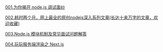 [001.为你揭开 node.js 调试面纱](https://mp.weixin.qq.com/s/_x9lpY6TW4Z03RjBkRlZ1g)  

[002.耗时两个月，网上最全的原创nodejs深入系列文章(长达十来万字的文章，欢迎收藏)](https://www.jianshu.com/p/d7b3fd0fff74)  

[003.Node.js 模块机制及常见面试问题解答](https://www.jianshu.com/p/de5ed9da0e2c)

[004.玩玩服务端渲染之 Next.js](https://juejin.im/post/5cf870af6fb9a07ee46352eb)
